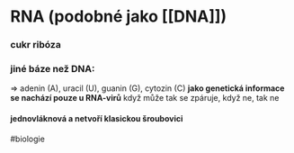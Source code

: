 # RNA (podobné jako [[DNA]])
### cukr ribóza
### jiné báze než DNA:
=> adenin (A), uracil (U), guanin (G), cytozin (C)
**jako genetická informace se nachází pouze u RNA-virů**
když může tak se zpáruje, když ne, tak ne
#### jednovláknová a netvoří klasickou šroubovici
#biologie 